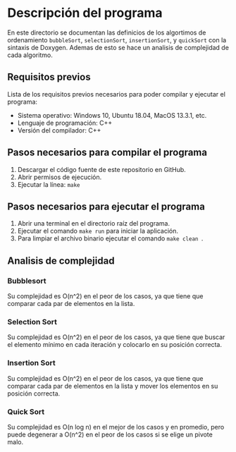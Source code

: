 # Descripción del programa

En este directorio se documentan las definicios de los algortimos de ordenamiento `bubbleSort`, `selectionSort`, `insertionSort`, y `quickSort` con la sintaxis de Doxygen. Ademas de esto se hace un analisis de complejidad de cada algoritmo.

## Requisitos previos

Lista de los requisitos previos necesarios para poder compilar y ejecutar el programa:

- Sistema operativo: Windows 10, Ubuntu 18.04, MacOS 13.3.1, etc.
- Lenguaje de programación: C++
- Versión del compilador: C++

## Pasos necesarios para compilar el programa

1. Descargar el código fuente de este repositorio en GitHub.
2. Abrir permisos de ejecución.
3. Ejecutar la línea: `make`

## Pasos necesarios para ejecutar el programa

1. Abrir una terminal en el directorio raíz del programa.
2. Ejecutar el comando `make run` para iniciar la aplicación.
3. Para limpiar el archivo binario ejecutar el comando `make clean `.

## Analisis de complejidad

### Bubblesort
Su complejidad es O(n^2) en el peor de los casos, ya que tiene que comparar cada par de elementos en la lista.

### Selection Sort
Su complejidad es O(n^2) en el peor de los casos, ya que tiene que buscar el elemento mínimo en cada iteración y colocarlo en su posición correcta.

### Insertion Sort
Su complejidad es O(n^2) en el peor de los casos, ya que tiene que comparar cada par de elementos en la lista y mover los elementos en su posición correcta.

### Quick Sort
Su complejidad es O(n log n) en el mejor de los casos y en promedio, pero puede degenerar a O(n^2) en el peor de los casos si se elige
un pivote malo.
